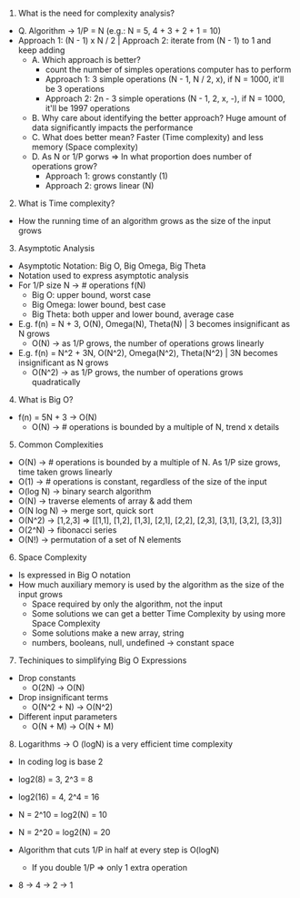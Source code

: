 1. What is the need for complexity analysis?

- Q. Algorithm -> 1/P = N (e.g.: N = 5, 4 + 3 + 2 + 1 = 10)
- Approach 1: (N - 1) x N / 2 | Approach 2: iterate from (N - 1) to 1 and keep adding
  - A. Which approach is better?
    - count the number of simples operations computer has to perform
    - Approach 1: 3 simple operations (N - 1, N / 2, x), if N = 1000, it'll be 3 operations
    - Approach 2: 2n - 3 simple operations (N - 1, 2, x, -), if N = 1000, it'll be 1997 operations
  - B. Why care about identifying the better approach? Huge amount of data significantly impacts the performance
  - C. What does better mean? Faster (Time complexity) and less memory (Space complexity)
  - D. As N or 1/P gorws => In what proportion does number of operations grow?
    - Approach 1: grows constantly (1)
    - Approach 2: grows linear (N)

2. What is Time complexity?

- How the running time of an algorithm grows as the size of the input grows

3. Asymptotic Analysis

- Asymptotic Notation: Big O, Big Omega, Big Theta
- Notation used to express asymptotic analysis
- For 1/P size N -> # operations f(N)
  - Big O: upper bound, worst case
  - Big Omega: lower bound, best case
  - Big Theta: both upper and lower bound, average case
- E.g. f(n) = N + 3, O(N), Omega(N), Theta(N) | 3 becomes insignificant as N grows
  - O(N) -> as 1/P grows, the number of operations grows linearly
- E.g. f(n) = N^2 + 3N, O(N^2), Omega(N^2), Theta(N^2) | 3N becomes insignificant as N grows
  - O(N^2) -> as 1/P grows, the number of operations grows quadratically

4. What is Big O?

- f(n) = 5N + 3 -> O(N)
  - O(N) -> # operations is bounded by a multiple of N, trend x details

5. Common Complexities

- O(N) -> # operations is bounded by a multiple of N. As 1/P size grows, time taken grows linearly
- O(1) -> # operations is constant, regardless of the size of the input
- O(log N) -> binary search algorithm
- O(N) -> traverse elements of array & add them
- O(N log N) -> merge sort, quick sort
- O(N^2) -> [1,2,3] => [[1,1], [1,2], [1,3], [2,1], [2,2], [2,3], [3,1], [3,2], [3,3]]
- O(2^N) -> fibonacci series
- O(N!) -> permutation of a set of N elements

6. Space Complexity

- Is expressed in Big O notation
- How much auxiliary memory is used by the algorithm as the size of the input grows
  - Space required by only the algorithm, not the input
  - Some solutions we can get a better Time Complexity by using more Space Complexity
  - Some solutions make a new array, string
  - numbers, booleans, null, undefined -> constant space

7. Techiniques to simplifying Big O Expressions

- Drop constants
  - O(2N) -> O(N)
- Drop insignificant terms
  - O(N^2 + N) -> O(N^2)
- Different input parameters
  - O(N + M) -> O(N + M)

8. Logarithms -> O (logN) is a very efficient time complexity

- ln coding log is base 2
- log2(8) = 3, 2^3 = 8
- log2(16) = 4, 2^4 = 16
- N = 2^10 = log2(N) = 10
- N = 2^20 = log2(N) = 20

- Algorithm that cuts 1/P in half at every step is O(logN)
  - If you double 1/P => only 1 extra operation
- 8 -> 4 -> 2 -> 1
